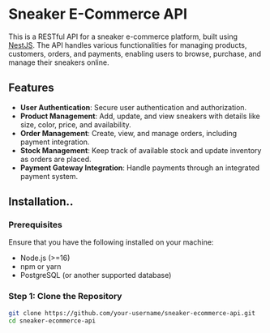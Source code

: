 # Sneaker E-Commerce API

This is a RESTful API for a sneaker e-commerce platform, built using [NestJS](https://nestjs.com/). The API handles various functionalities for managing products, customers, orders, and payments, enabling users to browse, purchase, and manage their sneakers online.

## Features

- **User Authentication**: Secure user authentication and authorization.
- **Product Management**: Add, update, and view sneakers with details like size, color, price, and availability.
- **Order Management**: Create, view, and manage orders, including payment integration.
- **Stock Management**: Keep track of available stock and update inventory as orders are placed.
- **Payment Gateway Integration**: Handle payments through an integrated payment system.

## Installation..

### Prerequisites

Ensure that you have the following installed on your machine:

- Node.js (>=16)
- npm or yarn
- PostgreSQL (or another supported database)

### Step 1: Clone the Repository

```bash
git clone https://github.com/your-username/sneaker-ecommerce-api.git
cd sneaker-ecommerce-api
